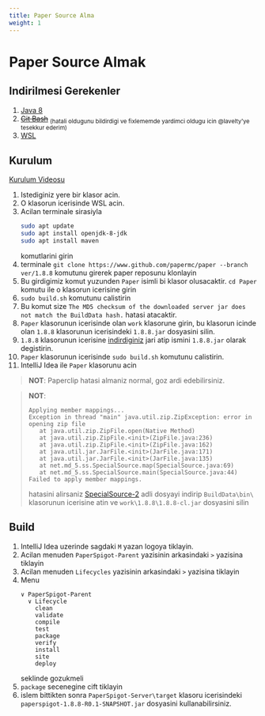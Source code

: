 ```yaml
---
title: Paper Source Alma
weight: 1
---
```


# Paper Source Almak

## Indirilmesi Gerekenler
1. [Java 8](https://www.azul.com/downloads/?version=java-8-lts&package=jdk#zulu)
2. ~~[Git Bash](https://git-scm.com/downloads)~~
    <sub>(hatali oldugunu bildirdigi ve fixlememde yardimci oldugu icin @lavelty'ye tesekkur ederim)</sub>
3. [WSL](https://ubuntu.com/desktop/wsl)

## Kurulum

[Kurulum Videosu](https://www.youtube.com/watch?v=7fMxUuZzbRQ)

1. Istediginiz yere bir klasor acin.
2. O klasorun icerisinde WSL acin.
3. Acilan terminale sirasiyla
    ```bash
    sudo apt update
    sudo apt install openjdk-8-jdk
    sudo apt install maven
    ```
    komutlarini girin
3. terminale `git clone https://www.github.com/papermc/paper --branch ver/1.8.8` komutunu girerek paper reposunu klonlayin
4. Bu girdigimiz komut yuzunden `Paper` isimli bi klasor olusacaktir. `cd Paper` komutu ile o klasorun icerisine girin
5. `sudo build.sh` komutunu calistirin
6. Bu komut size `The MD5 checksum of the downloaded server jar does not match the BuildData hash.` hatasi atacaktir.
7. `Paper` klasorunun icerisinde olan `work` klasorune girin, bu klasorun icinde olan `1.8.8` klasorunun icerisindeki `1.8.8.jar` dosyasini silin.
8. `1.8.8` klasorunun icerisine [indirdiginiz](https://getbukkit.org/get/5fafba3f58c40dc51b5c3ca72a98f62dfdae1db7) jari atip ismini `1.8.8.jar` olarak degistirin.
9. `Paper` klasorunun icerisinde `sudo build.sh` komutunu calistirin.
10. IntelliJ Idea ile `Paper` klasorunu acin

> **NOT**: Paperclip hatasi almaniz normal, goz ardi edebilirsiniz.

> **NOT**:
> ```
> Applying member mappings...
> Exception in thread "main" java.util.zip.ZipException: error in opening zip file
>	 at java.util.zip.ZipFile.open(Native Method)
>	 at java.util.zip.ZipFile.<init>(ZipFile.java:236)
>	 at java.util.zip.ZipFile.<init>(ZipFile.java:162)
>	 at java.util.jar.JarFile.<init>(JarFile.java:171)
>	 at java.util.jar.JarFile.<init>(JarFile.java:135)
>	 at net.md_5.ss.SpecialSource.map(SpecialSource.java:69)
>	 at net.md_5.ss.SpecialSource.main(SpecialSource.java:44)
>Failed to apply member mappings.
> ```
> hatasini alirsaniz [SpecialSource-2](https://hub.spigotmc.org/stash/projects/SPIGOT/repos/builddata/browse/bin/SpecialSource-2.jar?at=master) adli dosyayi indirip `BuildData\bin\` klasorunun icerisine atin ve `work\1.8.8\1.8.8-cl.jar` dosyasini silin

## Build
1. IntelliJ Idea uzerinde sagdaki `M` yazan logoya tiklayin.
2. Acilan menuden `PaperSpigot-Parent` yazisinin arkasindaki `>` yazisina tiklayin
3. Acilan menuden `Lifecycles` yazisinin arkasindaki `>` yazisina tiklayin
4. Menu
    ```
    ∨ PaperSpigot-Parent
      ∨ Lifecycle
        clean
        validate
        compile
        test
        package
        verify
        install
        site
        deploy
    ```
    seklinde gozukmeli
5. `package` secenegine cift tiklayin
6. islem bittikten sonra `PaperSpigot-Server\target` klasoru icerisindeki `paperspigot-1.8.8-R0.1-SNAPSHOT.jar` dosyasini kullanabilirsiniz.
